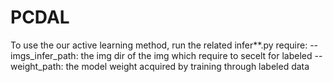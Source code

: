 # PCDAL
To use the our active learning method, run the related infer**.py
require:
--imgs_infer_path: the img dir of the img which require to secelt for labeled
--weight_path: the model weight acquired by training through labeled data
